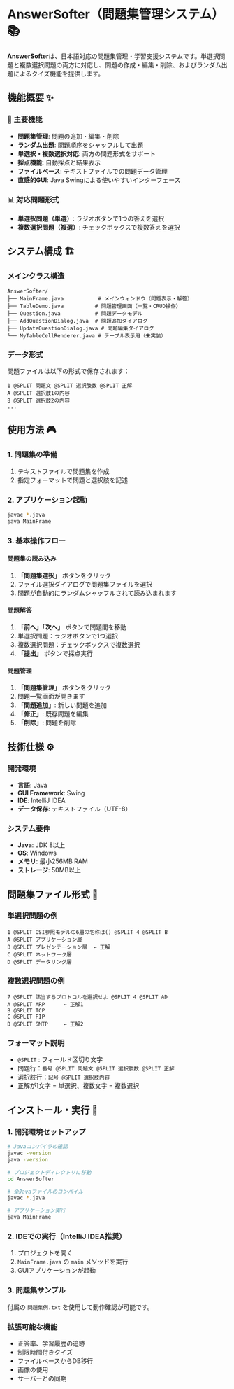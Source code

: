 # AnswerSofter（問題集管理システム） 📚

**AnswerSofter**は、日本語対応の問題集管理・学習支援システムです。単選択問題と複数選択問題の両方に対応し、問題の作成・編集・削除、およびランダム出題によるクイズ機能を提供します。

## 機能概要 ✨

### 🎯 主要機能
- **問題集管理**: 問題の追加・編集・削除
- **ランダム出題**: 問題順序をシャッフルして出題
- **単選択・複数選択対応**: 両方の問題形式をサポート
- **採点機能**: 自動採点と結果表示
- **ファイルベース**: テキストファイルでの問題データ管理
- **直感的GUI**: Java Swingによる使いやすいインターフェース

### 📊 対応問題形式
- **単選択問題（単選）**: ラジオボタンで1つの答えを選択
- **複数選択問題（複選）**: チェックボックスで複数答えを選択

## システム構成 🏗️

### メインクラス構造
```
AnswerSofter/
├── MainFrame.java           # メインウィンドウ（問題表示・解答）
├── TableDemo.java          # 問題管理画面（一覧・CRUD操作）
├── Question.java           # 問題データモデル
├── AddQuestionDialog.java  # 問題追加ダイアログ
├── UpdateQuestionDialog.java # 問題編集ダイアログ
└── MyTableCellRenderer.java # テーブル表示用（未実装）
```

### データ形式
問題ファイルは以下の形式で保存されます：
```
1 @SPLIT 問題文 @SPLIT 選択肢数 @SPLIT 正解
A @SPLIT 選択肢1の内容
B @SPLIT 選択肢2の内容
...
```

## 使用方法 🎮

### 1. 問題集の準備
1. テキストファイルで問題集を作成
2. 指定フォーマットで問題と選択肢を記述

### 2. アプリケーション起動
```bash
javac *.java
java MainFrame
```

### 3. 基本操作フロー

#### 問題集の読み込み
1. **「問題集選択」** ボタンをクリック
2. ファイル選択ダイアログで問題集ファイルを選択
3. 問題が自動的にランダムシャッフルされて読み込まれます

#### 問題解答
1. **「前へ」「次へ」** ボタンで問題間を移動
2. 単選択問題：ラジオボタンで1つ選択
3. 複数選択問題：チェックボックスで複数選択
4. **「提出」** ボタンで採点実行

#### 問題管理
1. **「問題集管理」** ボタンをクリック
2. 問題一覧画面が開きます
3. **「問題追加」**: 新しい問題を追加
4. **「修正」**: 既存問題を編集
5. **「削除」**: 問題を削除

## 技術仕様 ⚙️

### 開発環境
- **言語**: Java
- **GUI Framework**: Swing
- **IDE**: IntelliJ IDEA
- **データ保存**: テキストファイル（UTF-8）

### システム要件
- **Java**: JDK 8以上
- **OS**: Windows
- **メモリ**: 最小256MB RAM
- **ストレージ**: 50MB以上

## 問題集ファイル形式 📝

### 単選択問題の例
```
1 @SPLIT OSI参照モデルの6層の名称は() @SPLIT 4 @SPLIT B
A @SPLIT アプリケーション層
B @SPLIT プレゼンテーション層  ← 正解
C @SPLIT ネットワーク層
D @SPLIT データリング層
```

### 複数選択問題の例
```
7 @SPLIT 該当するプロトコルを選択せよ @SPLIT 4 @SPLIT AD
A @SPLIT ARP      ← 正解1
B @SPLIT TCP
C @SPLIT PIP
D @SPLIT SMTP     ← 正解2
```

### フォーマット説明
- `@SPLIT` : フィールド区切り文字
- 問題行：`番号 @SPLIT 問題文 @SPLIT 選択肢数 @SPLIT 正解`
- 選択肢行：`記号 @SPLIT 選択肢内容`
- 正解が1文字 = 単選択、複数文字 = 複数選択

## インストール・実行 🚀

### 1. 開発環境セットアップ
```bash
# Javaコンパイラの確認
javac -version
java -version

# プロジェクトディレクトリに移動
cd AnswerSofter

# 全Javaファイルのコンパイル
javac *.java

# アプリケーション実行
java MainFrame
```

### 2. IDEでの実行（IntelliJ IDEA推奨）
1. プロジェクトを開く
2. `MainFrame.java` の `main` メソッドを実行
3. GUIアプリケーションが起動

### 3. 問題集サンプル
付属の `問題集例.txt` を使用して動作確認が可能です。


### 拡張可能な機能
- 正答率、学習履歴の追跡
- 制限時間付きクイズ
- ファイルベースからDB移行
- 画像の使用
- サーバーとの同期


